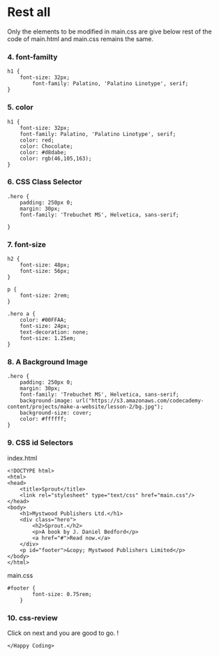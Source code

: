 # Rest all
Only the elements to be modified in main.css are give below rest of the code of main.html and main.css remains the same.

### 4. font-familty
	
	h1 {
		font-size: 32px;
        	font-family: Palatino, 'Palatino Linotype', serif;
	}
	
### 5. color
	
	h1 {
		font-size: 32px;
	 	font-family: Palatino, 'Palatino Linotype', serif;
	  	color: red;
	  	color: Chocolate;
	  	color: #d8dabe;
	  	color: rgb(46,105,163); 
	}
	
### 6. CSS Class Selector
	
	.hero {
		padding: 250px 0;
		margin: 30px;
	 	font-family: 'Trebuchet MS', Helvetica, sans-serif;

	}
	
### 7. font-size 
	
	h2 {
		font-size: 48px;
  		font-size: 56px;
	}
	
	p {
		font-size: 2rem;
	}
	
	.hero a {
		color: #00FFAA;
		font-size: 24px;
		text-decoration: none;
  		font-size: 1.25em;
	}
	
### 8. A Background Image
	
	.hero {
		padding: 250px 0;
		margin: 30px;
	  	font-family: 'Trebuchet MS', Helvetica, sans-serif;
	 	background-image: url("https://s3.amazonaws.com/codecademy-content/projects/make-a-website/lesson-2/bg.jpg");
	 	background-size: cover;
	  	color: #ffffff;
	}
	
### 9. CSS id Selectors
index.html

    <!DOCTYPE html>
    <html>
    <head>
    	<title>Sprout</title>
    	<link rel="stylesheet" type="text/css" href="main.css"/>
    </head>
    <body>
    	<h1>Mystwood Publishers Ltd.</h1>
    	<div class="hero">
    		<h2>Sprout.</h2>
    		<p>A book by J. Daniel Bedford</p>
    		<a href="#">Read now.</a>
    	</div>
    	<p id="footer">&copy; Mystwood Publishers Limited</p>
    </body>
    </html>
    
 main.css
 
 	#footer {
      		font-size: 0.75rem;
    	}
	
### 10. css-review

Click on next and you are good to go. !

	</Happy Coding>
	
		
		
	
	
